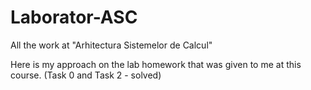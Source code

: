 # Laborator-ASC
All the work at "Arhitectura Sistemelor de Calcul"

Here is my approach on the lab homework that was given to me at this course. (Task 0 and Task 2 - solved)

